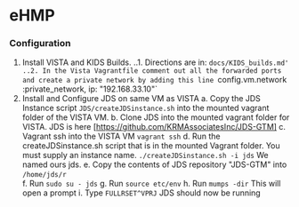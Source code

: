 # eHMP

### Configuration
1. Install VISTA and KIDS Builds. 
..1. Directions are in: `docs/KIDS_builds.md'
..2. In the Vista Vagrantfile comment out all the forwarded ports and create a private network by adding this line `config.vm.network :private_network, ip: "192.168.33.10"`
2. Install and Configure JDS on same VM as VISTA
	a. Copy the JDS Instance script `JDS/createJDSinstance.sh` into the mounted vagrant folder of the VISTA VM. 
	b. Clone JDS into the mounted vagrant folder for VISTA. JDS is here [https://github.com/KRMAssociatesInc/JDS-GTM]
	c. Vagrant ssh into the VISTA VM `vagrant ssh`
	d. Run the createJDSinstance.sh script that is in the mounted Vagrant folder. You must supply an instance name. `./createJDSinstance.sh -i jds` We named ours jds. 
	e. Copy the contents of JDS repository "JDS-GTM" into `/home/jds/r`    
	f. Run `sudo su - jds` 
	g. Run `source etc/env`
	h. Run `mumps -dir` This will open a prompt
	i. Type `FULLRSET^VPRJ` JDS should now be running



